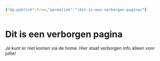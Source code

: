```yaml
---
{"dg-publish":true,"permalink":"/dit-is-een-verborgen-pagina/"}
---
```



# Dit is een verborgen pagina

Je kunt er niet komen via de home. Hier staat verborgen info alleen voor jullie!
